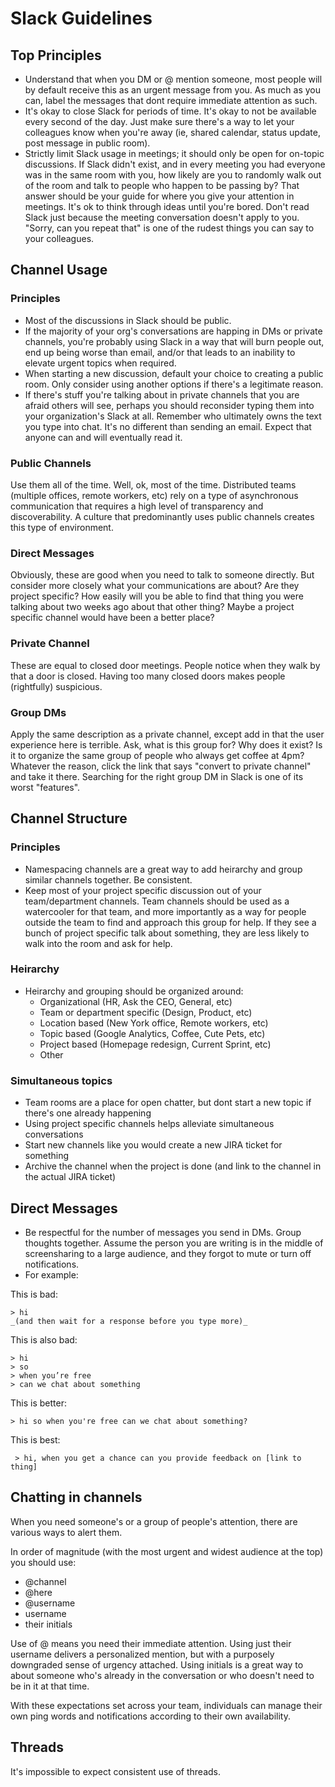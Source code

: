 # Slack Guidelines


## Top Principles

* Understand that when you DM or @ mention someone, most people will by default receive this as an urgent message from you. As much as you can, label the messages that dont require immediate attention as such.
* It's okay to close Slack for periods of time. It's okay to not be available every second of the day. Just make sure there's a way to let your colleagues know when you're away (ie, shared calendar, status update, post message in public room).
* Strictly limit Slack usage in meetings; it should only be open for on-topic discussions. If Slack didn't exist, and in every meeting you had everyone was in the same room with you, how likely are you to randomly walk out of the room and talk to people who happen to be passing by? That answer should be your guide for where you give your attention in meetings. It's ok to think through ideas until you're bored. Don't read Slack just because the meeting conversation doesn't apply to you. "Sorry, can you repeat that" is one of the rudest things you can say to your colleagues.


## Channel Usage

### Principles
* Most of the discussions in Slack should be public.  
* If the majority of your org's conversations are happing in DMs or private channels, you're probably using Slack in a way that will burn people out, end up being worse than email, and/or that leads to an inability to elevate urgent topics when required.
* When starting a new discussion, default your choice to creating a public room. Only consider using another options if there's a legitimate reason.
* If there's stuff you're talking about in private channels that you are afraid others will see, perhaps you should reconsider typing them into your organization's Slack at all. Remember who ultimately owns the text you type into chat. It's no different than sending an email. Expect that anyone can and will eventually read it.

### Public Channels
Use them all of the time. Well, ok, most of the time. Distributed teams (multiple offices, remote workers, etc) rely on a type of asynchronous communication that requires a high level of transparency and discoverability. A culture that predominantly uses public channels creates this type of environment.

### Direct Messages 
Obviously, these are good when you need to talk to someone directly. But consider more closely what your communications are about? Are they project specific? How easily will you be able to find that thing you were talking about two weeks ago about that other thing? Maybe a project specific channel would have been a better place? 

### Private Channel
These are equal to closed door meetings. People notice when they walk by that a door is closed. Having too many closed doors makes people (rightfully) suspicious.

### Group DMs
Apply the same description as a private channel, except add in that the user experience here is terrible. Ask, what is this group for? Why does it exist? Is it to organize the same group of people who always get coffee at 4pm? Whatever the reason, click the link that says "convert to private channel" and take it there. Searching for the right group DM in Slack is one of its worst "features".


## Channel Structure

### Principles
* Namespacing channels are a great way to add heirarchy and group similar channels together. Be consistent.
* Keep most of your project specific discussion out of your team/department channels. Team channels should be used as a watercooler for that team, and more importantly as a way for people outside the team to find and approach this group for help. If they see a bunch of project specific talk about something, they are less likely to walk into the room and ask for help.

### Heirarchy
* Heirarchy and grouping should be organized around:
  * Organizational (HR, Ask the CEO, General, etc)
  * Team or department specific (Design, Product, etc)
  * Location based (New York office, Remote workers, etc)
  * Topic based (Google Analytics, Coffee, Cute Pets, etc)
  * Project based (Homepage redesign, Current Sprint, etc)
  * Other

### Simultaneous topics
* Team rooms are a place for open chatter, but dont start a new topic if there's one already happening
* Using project specific channels helps alleviate simultaneous conversations
* Start new channels like you would create a new JIRA ticket for something
* Archive the channel when the project is done (and link to the channel in the actual JIRA ticket)


## Direct Messages
* Be respectful for the number of messages you send in DMs. Group thoughts together. Assume the person you are writing is in the middle of screensharing to a large audience, and they forgot to mute or turn off notifications.
* For example:

This is bad:

`> hi`  
`_(and then wait for a response before you type more)_`

This is also bad:

`> hi`  
`> so`  
`> when you’re free`  
`> can we chat about something`  

This is better:

`> hi so when you're free can we chat about something?`

This is best:

` > hi, when you get a chance can you provide feedback on [link to thing]`


## Chatting in channels

When you need someone's or a group of people's attention, there are various ways to alert them.

In order of magnitude (with the most urgent and widest audience at the top) you should use:

* @channel 
* @here
* @username
* username
* their initials

Use of @ means you need their immediate attention. Using just their username delivers a personalized mention, but with a purposely downgraded sense of urgency attached. Using initials is a great way to about someone who's already in the conversation or who doesn't need to be in it at that time.

With these expectations set across your team, individuals can manage their own ping words and notifications according to their own availability.


## Threads 
It's impossible to expect consistent use of threads.

